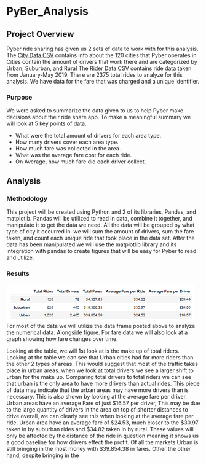 # PyBer_Analysis

## Project Overview
Pyber ride sharing has given us 2 sets of data to work with for this analysis. The [City Data CSV](Resources/city_data.csv) contains info about the 120 cities that Pyber operates in. Cities contain the amount of drivers that work there and are categorized by Urban, Suburban, and Rural  The [Rider Data CSV]( Resources/ride_data.csv) contains ride data taken from January-May 2019. There are 2375 total rides to analyze for this analysis. We have data for the fare that was charged and a unique identifier.
### Purpose

We were asked to summarize the data given to us to help Pyber make decisions about their ride share app. To make a meaningful summary we will look at 5 key points of data.
-	What were the total amount of drivers for each area type.
-	How many drivers cover each area type.
-	How much fare was collected in the area.
-	What was the average fare cost for each ride.
- 	On Average, how much fare did each driver collect.

## Analysis

### Methodology

This project will be created using Python and 2 of its libraries, Pandas, and matplotib. Pandas will be utilized to read in data, combine it together, and manipulate it to get the data we need. All the data will be grouped by what type of city it occurred in. we will sum the amount of drivers, sum the fare taken, and count each unique ride that took place in the data set. After the data has been manipulated we will use the matplotlib library and its integration with pandas to create figures that will be easy for Pyber to read and utilize.
### Results


![Pyber Summary](analysis/Pyber_Summary.png)
For most of the data we will utilize the data frame posted above to analyze the numerical data. Alongside figure. For fare data we will also look at a graph showing how fare changes over time.

Looking at the table, we will 1st look at is the make up of total riders. Looking at the table we can see that Urban cities had far more riders than the other 2 types of areas. This would suggest that most of the traffic takes place in urban areas. when we look at total drivers we see a larger shift to urban for the make up. Comparing total drivers to total riders we can see that urban is the only area to have more drivers than actual rides. This piece of data may indicate that the urban areas may have more drivers than is necessary. This is also shown by looking at the average fare per driver. Urban areas have an average Fare of just $16.57 per driver, This may be due to the large quantity of drivers in the area on top of shorter distances to drive overall, we can clearly see this when looking at the average fare per ride. Urban area have an average fare of $24.53, much closer to the $30.97 taken in by suburban rides and $34.82 taken in by rural. These values will only be affected by the distance of the ride in question meaning it shows us a good baseline for how drivers effect the profit. Of all the markets Urban is still bringing in the most money with $39.854.38 in fares. Other the other hand, despite bringing in the
